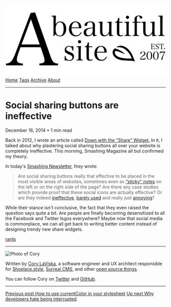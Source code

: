 <a href="../../index.html" class="header-link"><img src="../../images/logos/wordmark.svg" alt="A Beautiful Site" class="wordmark" /></a> <a href="../../index.html" class="nav-item">Home</a> <a href="../../tags/index.html" class="nav-item">Tags</a> <a href="../index.html" class="nav-item">Archive</a> <a href="../../about/index.html" class="nav-item">About</a>

------------------------------------------------------------------------

Social sharing buttons are ineffective
======================================

December 16, 2014 • 1 min read

Back in 2012, I wrote an article called [Down with the "Share" Widget.](../../down-with-the-share-widget/index.html) In it, I talked about why plastering social sharing buttons all over your website is completely ineffective. This morning, Smashing Magazine all but confirmed my theory.

In today's [Smashing Newsletter](http://www.smashingmagazine.com/smashing-newsletter-issue-127/), they wrote:

> Are social sharing buttons really that effective to be placed in the most visible areas of websites, sometimes even as [“sticky" notes](https://twitter.com/smashingmag/status/544446915493261312) on the left or on the right side of the page? Are there any case studies which provide proof that these social icons are actually effective? Or are they indeed [ineffective](https://twitter.com/smashingmag/status/544446915493261312), [barely used](http://smashingmagazine.us1.list-manage1.com/track/click?u=16b832d9ad4b28edf261f34df&id=9bc67d4ace&e=52f5f3af5b) and really just [annoying](http://smashingmagazine.us1.list-manage.com/track/click?u=16b832d9ad4b28edf261f34df&id=8dbd2681d4&e=52f5f3af5b)?

While their stance isn't conclusive, the fact that they even raised the question says quite a bit. Are people are finally becoming desensitized to all the Facebook and Twitter logos everywhere? Maybe now that social media is commonplace, we can all get back to writing better content instead of designing trendy new share widgets.

<a href="../../tags/rants/index.html" class="post-tag">rants</a>

------------------------------------------------------------------------

<img src="http://0.gravatar.com/avatar/bf1b3b95fd5b096a3592247c29667b33?s=512" alt="Photo of Cory" class="avatar avatar-small" />

Written by [Cory LaViska](../../index-4.html), a software engineer and UX architect responsible for [Shoelace.style](https://shoelace.style/), [Surreal CMS](https://www.surrealcms.com/), and other [open source things](https://github.com/claviska).

You can follow Cory on [Twitter](https://twitter.com/claviska) and [GitHub](https://github.com/claviska).

------------------------------------------------------------------------

<a href="../how-to-use-currentcolor-in-your-stylesheet/index.html" class="post-nav-previous"><span class="small">Previous post</span> How to use currentColor in your stylesheet</a> <a href="../why-developers-hate-being-interrupted/index.html" class="post-nav-next"><span class="small">Up next</span> Why developers hate being interrupted</a>
